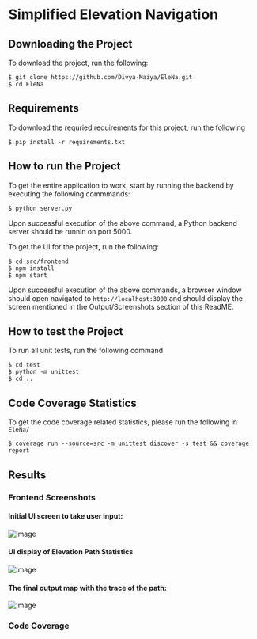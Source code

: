 # Simplified Elevation Navigation

## Downloading the Project 
To download the project, run the following:

```
$ git clone https://github.com/Divya-Maiya/EleNa.git
$ cd EleNa
```

## Requirements 
To download the requried requirements for this project, run the following
```
$ pip install -r requirements.txt
```

## How to run the Project
To get the entire application to work, start by running the backend by executing the following commmands: 

```
$ python server.py
```
Upon successful execution of the above command, a Python backend server should be runnin on port 5000. 

To get the UI for the project, run the following: 
```
$ cd src/frontend
$ npm install
$ npm start
```

Upon successful execution of the above commands, a browser window should open navigated to `http://localhost:3000` and should display the screen mentioned in the Output/Screenshots section of this ReadME. 

## How to test the Project
To run all unit tests, run the following command 
```
$ cd test
$ python -m unittest
$ cd ..
```

## Code Coverage Statistics
To get the code coverage related statistics, please run the following in `EleNa/` 
```
$ coverage run --source=src -m unittest discover -s test && coverage report
``` 

## Results  

### Frontend Screenshots
#### Initial UI screen to take user input: 
![image](https://user-images.githubusercontent.com/91640174/144970011-59f6c8d2-98e4-463f-886f-13b7dc54234e.png)

#### UI display of Elevation Path Statistics
![image](https://user-images.githubusercontent.com/91640174/144970028-6a8edc32-fdf0-41e0-9203-1f6d6c9286d3.png)

#### The final output map with the trace of the path: 
![image](https://user-images.githubusercontent.com/91640174/144970048-152b0d3a-8ab0-4790-9a2d-d1f611fa7da6.png)

### Code Coverage 


